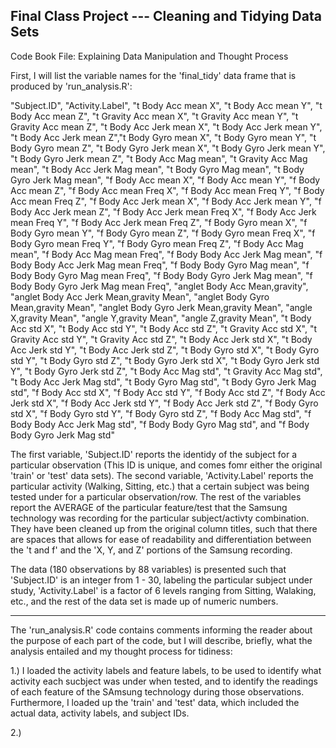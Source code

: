 Final Class Project --- Cleaning and Tidying Data Sets
-------------------------------------------------------
Code Book File: Explaining Data Manipulation and Thought Process

First, I will list the variable names for the 'final_tidy' data frame that is produced by 'run_analysis.R':

"Subject.ID", "Activity.Label", "t Body Acc mean X", "t Body Acc mean Y", "t Body Acc mean Z", "t Gravity Acc mean X", "t Gravity Acc mean Y", "t Gravity Acc mean Z", "t Body Acc Jerk mean X", "t Body Acc Jerk mean Y", "t Body Acc Jerk mean Z","t Body Gyro mean X", "t Body Gyro mean Y", "t Body Gyro mean Z", "t Body Gyro Jerk mean X", "t Body Gyro Jerk mean Y", "t Body Gyro Jerk mean Z", "t Body Acc Mag mean", "t Gravity Acc Mag mean", "t Body Acc Jerk Mag mean", "t Body Gyro Mag mean", "t Body Gyro Jerk Mag mean", "f Body Acc mean X", "f Body Acc mean Y", "f Body Acc mean Z", "f Body Acc mean Freq X", "f Body Acc mean Freq Y", "f Body Acc mean Freq Z", "f Body Acc Jerk mean X", "f Body Acc Jerk mean Y", "f Body Acc Jerk mean Z", "f Body Acc Jerk mean Freq X", "f Body Acc Jerk mean Freq Y", "f Body Acc Jerk mean Freq Z", "f Body Gyro mean X", "f Body Gyro mean Y", "f Body Gyro mean Z", "f Body Gyro mean Freq X", "f Body Gyro mean Freq Y", "f Body Gyro mean Freq Z", "f Body Acc Mag mean", "f Body Acc Mag mean Freq", "f Body Body Acc Jerk Mag mean", "f Body Body Acc Jerk Mag mean Freq", "f Body Body Gyro Mag mean", "f Body Body Gyro Mag mean Freq", "f Body Body Gyro Jerk Mag mean", "f Body Body Gyro Jerk Mag mean Freq", "anglet Body Acc Mean,gravity", "anglet Body Acc Jerk Mean,gravity Mean", "anglet Body Gyro Mean,gravity Mean", "anglet Body Gyro Jerk Mean,gravity Mean", "angle X,gravity Mean", "angle Y,gravity Mean", "angle Z,gravity Mean", "t Body Acc std X", "t Body Acc std Y", "t Body Acc std Z", "t Gravity Acc std X", "t Gravity Acc std Y", "t Gravity Acc std Z", "t Body Acc Jerk std X", "t Body Acc Jerk std Y", "t Body Acc Jerk std Z", "t Body Gyro std X", "t Body Gyro std Y", "t Body Gyro std Z", "t Body Gyro Jerk std X", "t Body Gyro Jerk std Y", "t Body Gyro Jerk std Z", "t Body Acc Mag std", "t Gravity Acc Mag std", "t Body Acc Jerk Mag std", "t Body Gyro Mag std", "t Body Gyro Jerk Mag std", "f Body Acc std X", "f Body Acc std Y", "f Body Acc std Z", "f Body Acc Jerk std X", "f Body Acc Jerk std Y", "f Body Acc Jerk std Z", "f Body Gyro std X", "f Body Gyro std Y", "f Body Gyro std Z", "f Body Acc Mag std", "f Body Body Acc Jerk Mag std", "f Body Body Gyro Mag std", and "f Body Body Gyro Jerk Mag std"

The first variable, 'Subject.ID' reports the identidy of the subject for a particular observation (This ID is unique, and comes fomr either the original 'train' or 'test' data sets).  The second variable, 'Activity.Label' reports the particular activity (Walking, Sitting, etc.) that a certain subject was being tested under for a particular observation/row.  The rest of the variables report the AVERAGE of the particular feature/test that the Samsung technology was recording for the particular subject/activty combination.  They have been cleaned up from the original column titles, such that there are spaces that allows for ease of readability and differentiation between the 't and f' and the 'X, Y, and Z' portions of the Samsung recording.

The data (180 observations by 88 variables) is presented such that 'Subject.ID' is an integer from 1 - 30, labeling the particular subject under study, 'Activity.Label' is a factor of 6 levels ranging from Sitting, Walaking, etc., and the rest of the data set is made up of numeric numbers.

----------------------------------------------------------------------
The 'run_analysis.R' code contains comments informing the reader about the purpose of each part of the code, but I will describe, briefly, what the analysis entailed and my thought process for tidiness:

1.) I loaded the activity labels and feature labels, to be used to identify what activity each sucbject was under when tested, and to identify the readings of each feature of the SAmsung technology during those observations.  Furthermore, I loaded up the 'train' and 'test' data, which included the actual data, activity labels, and subject IDs.

2.) 
